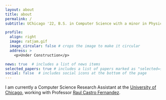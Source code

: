 ```yaml
---
layout: about
title: about
permalink: /
subtitle: UChicago '22, B.S. in Computer Science with a minor in Physics

profile:
  align: right
  image: ratjam.gif
  image_circular: false # crops the image to make it circular
  address: >
    <p>Under Construction</p>

news: true  # includes a list of news items
selected_papers: true # includes a list of papers marked as "selected={true}"
social: false  # includes social icons at the bottom of the page
---
```


I am currently a Computer Science Research Assistant at the <a href='https://cs.uchicago.edu/'>University of Chicago</a>, working with Professor <a href='https://raulcastrofernandez.com/'>Raul Castro Fernandez</a>.
